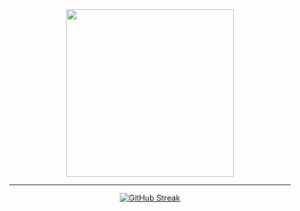 <div id="header" align="center">
  <img src="https://media.giphy.com/media/M9gbBd9nbDrOTu1Mqx/giphy.gif" width="300"/>
</div>


<div id="badges"  align="center">
  <a href="https://www.linkedin.com/in/laroccafe%22%3E
    <img src="https://img.shields.io/badge/LinkedIn-blue?style=for-the-badge&logo=linkedin&logoColor=white" alt="LinkedIn Badge"/>
  </a>

<div id="badges"  align="center">
  <img src="https://komarev.com/ghpvc/?username=federto&style=flat-square&color=blue" alt=""/>

---
 
[![GitHub Streak](http://github-readme-streak-stats.herokuapp.com/?user=federto&theme=prussian&hide_border=true)](https://git.io/streak-stats)
